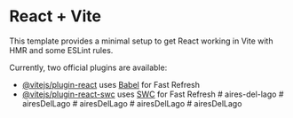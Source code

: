 # React + Vite

This template provides a minimal setup to get React working in Vite with HMR and some ESLint rules.

Currently, two official plugins are available:

- [@vitejs/plugin-react](https://github.com/vitejs/vite-plugin-react/blob/main/packages/plugin-react/README.md) uses [Babel](https://babeljs.io/) for Fast Refresh
- [@vitejs/plugin-react-swc](https://github.com/vitejs/vite-plugin-react-swc) uses [SWC](https://swc.rs/) for Fast Refresh
#   a i r e s - d e l - l a g o  
 #   a i r e s D e l L a g o  
 #   a i r e s D e l L a g o  
 #   a i r e s D e l L a g o  
 #   a i r e s D e l L a g o  
 